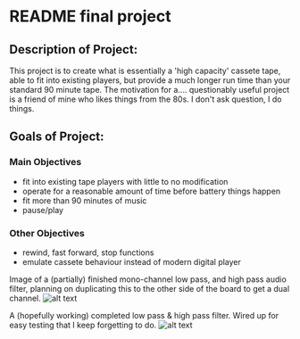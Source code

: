 # README final project
## Description of Project: 

This project is to create what is essentially a 'high capacity' cassete tape, able to fit into existing players, but provide a much longer run time than your standard 90 minute tape. The motivation for a.... questionably useful project is a friend of mine who likes things from the 80s. I don't ask question, I do things. 

## Goals of Project:

### Main Objectives
- fit into existing tape players with little to no modification
- operate for a reasonable amount of time before battery things happen
- fit more than 90 minutes of music
- pause/play

### Other Objectives
- rewind, fast forward, stop functions
- emulate cassete behaviour instead of modern digital player



Image of a (partially) finished mono-channel low pass, and high pass audio filter, planning on duplicating this to the other side of the board to get a dual channel. 
![alt text](https://media.discordapp.net/attachments/559906716419096600/834112284933488650/DSC_0010.JPG?width=1157&height=651)

A (hopefully working) completed low pass & high pass filter. Wired up for easy testing that I keep forgetting to do. 
![alt text](https://media.discordapp.net/attachments/559906716419096600/837747482514686002/DSC_0016.JPG?width=760&height=1351)
